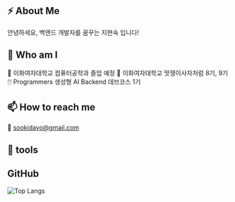 ## ⚡ About Me 
안녕하세요, 백엔드 개발자를 꿈꾸는 지현숙 입니다!

## 🏃 Who am I
🔭 이화여자대학교 컴퓨터공학과 졸업 예정
🦁 이화여자대학교 멋쟁이사자처럼 8기, 9기
🖱️ Programmers 생성형 AI Backend 데브코스 1기

## 📫 How to reach me 
📧 sookidayo@gmail.com

## 🏃 tools

## GitHub
![Top Langs](https://github-readme-stats.vercel.app/api/top-langs/?username=s0ooo0k&layout=compact)
